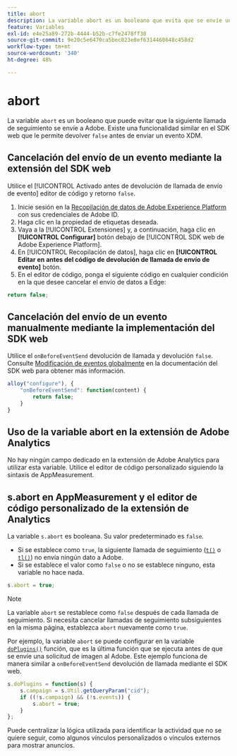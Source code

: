```yaml
---
title: abort
description: La variable abort es un booleano que evita que se envíe una visita a los servidores de recopilación de datos de Adobe.
feature: Variables
exl-id: e4e25a89-272b-4444-b52b-c7fe2478ff30
source-git-commit: 9e20c5e6470ca5bec823e8ef6314468648c458d2
workflow-type: tm+mt
source-wordcount: '340'
ht-degree: 48%

---
```


# abort

La variable `abort` es un booleano que puede evitar que la siguiente llamada de seguimiento se envíe a Adobe. Existe una funcionalidad similar en el SDK web que le permite devolver `false` antes de enviar un evento XDM.

## Cancelación del envío de un evento mediante la extensión del SDK web

Utilice el [!UICONTROL Activado antes de devolución de llamada de envío de evento] editor de código y retorno `false`.

1. Inicie sesión en la [Recopilación de datos de Adobe Experience Platform](https://experience.adobe.com/data-collection) con sus credenciales de Adobe ID.
1. Haga clic en la propiedad de etiquetas deseada.
1. Vaya a la [!UICONTROL Extensiones] y, a continuación, haga clic en **[!UICONTROL Configurar]** botón debajo de [!UICONTROL SDK web de Adobe Experience Platform].
1. En [!UICONTROL Recopilación de datos], haga clic en **[!UICONTROL Editar en antes del código de devolución de llamada de envío de evento]** botón.
1. En el editor de código, ponga el siguiente código en cualquier condición en la que desee cancelar el envío de datos a Edge:

```js
return false;
```

## Cancelación del envío de un evento manualmente mediante la implementación del SDK web

Utilice el `onBeforeEventSend` devolución de llamada y devolución `false`. Consulte [Modificación de eventos globalmente](https://experienceleague.adobe.com/docs/experience-platform/edge/fundamentals/tracking-events.html#modifying-events-globally) en la documentación del SDK web para obtener más información.

```js
alloy("configure"), {
    "onBeforeEventSend": function(content) {
        return false;
    }
}
```

## Uso de la variable abort en la extensión de Adobe Analytics

No hay ningún campo dedicado en la extensión de Adobe Analytics para utilizar esta variable. Utilice el editor de código personalizado siguiendo la sintaxis de AppMeasurement.

## s.abort en AppMeasurement y el editor de código personalizado de la extensión de Analytics

La variable `s.abort` es booleana. Su valor predeterminado es `false`.

* Si se establece como `true`, la siguiente llamada de seguimiento ([`t()`](../functions/t-method.md) o [`tl()`](../functions/tl-method.md)) no envía ningún dato a Adobe.
* Si se establece el valor como `false` o no se establece ninguno, esta variable no hace nada.

```js
s.abort = true;
```

>[!NOTE]
>
>La variable `abort` se restablece como `false` después de cada llamada de seguimiento. Si necesita cancelar llamadas de seguimiento subsiguientes en la misma página, establezca `abort` nuevamente como `true`.

Por ejemplo, la variable `abort` se puede configurar en la variable [`doPlugins()`](../functions/doplugins.md) función, que es la última función que se ejecuta antes de que se envíe una solicitud de imagen al Adobe. Este ejemplo funciona de manera similar a `onBeforeEventSend` devolución de llamada mediante el SDK web.

```js
s.doPlugins = function(s) {
    s.campaign = s.Util.getQueryParam("cid");
    if ((!s.campaign) && (!s.events)) {
        s.abort = true;
    }
};
```

Puede centralizar la lógica utilizada para identificar la actividad que no se quiere seguir, como algunos vínculos personalizados o vínculos externos para mostrar anuncios.
